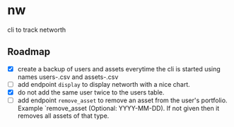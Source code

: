 # nw
cli to track networth

## Roadmap
- [x] create a backup of users and assets everytime the cli is started using names users-<YYYY-MM-DD-hh-mm>.csv and assets-<YYYY-MM-DD-hh-mm>.csv
- [ ] add endpoint `display` to display networth with a nice chart.
- [x] do not add the same user twice to the users table.
- [ ] add endpoint `remove_asset` to remove an asset from the user's portfolio. Example `remove_asset <user> <asset> <date>(Optional: YYYY-MM-DD). If not given then it removes all assets of that type.
